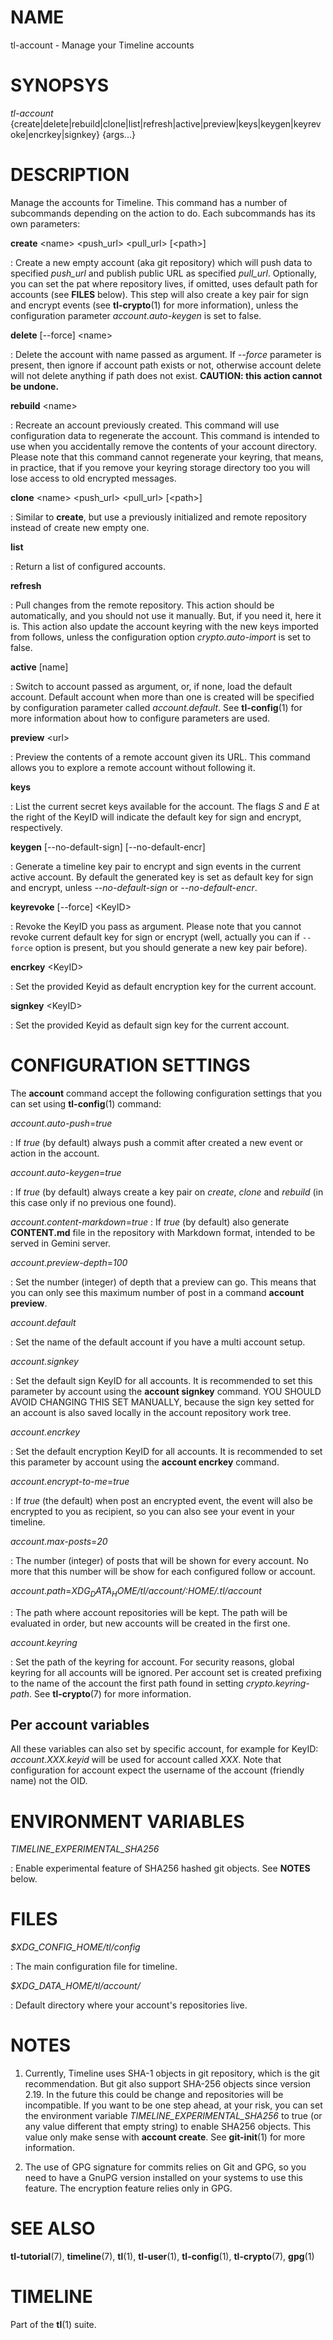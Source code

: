# NAME

tl-account - Manage your Timeline accounts


# SYNOPSYS

*tl-account* {create|delete|rebuild|clone|list|refresh|active|preview|keys|keygen|keyrevoke|encrkey|signkey} {args...}

# DESCRIPTION

Manage the accounts for Timeline. This command has a number of subcommands depending
on the action to do. Each subcommands has its own parameters:

**create** \<name\> \<push_url\> \<pull_url\> [\<path\>]

: Create a new empty account (aka git repository) which will
push data to specified *push_url* and publish public URL
as specified *pull_url*. Optionally, you can set the pat
where repository lives, if omitted, uses default path for
accounts (see **FILES** below). This step will also create a key pair for
sign and encrypt events (see **tl-crypto**(1) for more information), unless
the configuration parameter *account.auto-keygen* is set to false.

**delete** [\-\-force] \<name\>

:  Delete the account with name passed as argument.
If *\-\-force* parameter is present, then ignore if
account path exists or not, otherwise account delete
will not delete anything if path does not exist.
**CAUTION: this action cannot be undone.**

**rebuild** \<name\>

:  Recreate an account previously created. This command will
use configuration data to regenerate the account. This command is intended to use
when you accidentally remove the contents of your account directory. Please note
that this command cannot regenerate your keyring, that means, in practice, that
if you remove your keyring storage directory too you will lose access to old
encrypted messages.

**clone** \<name\> \<push_url\> \<pull_url\> [\<path\>]

: Similar to **create**, but use a previously initialized and remote
repository instead of create new empty one.

**list**

: Return a list of configured accounts.

**refresh**

:  Pull changes from the remote repository. This action
should be automatically, and you should not use it
manually. But, if you need it, here it is. This action also update the
account keyring with the new keys imported from follows, unless the configuration
option *crypto.auto-import* is set to false.

**active** [name]

: Switch to account passed as argument, or, if none, load
the default account. Default account when more than one
is created will be specified by configuration parameter
called *account.default*. See **tl-config**(1) for more information about how
to configure parameters are used.

**preview** \<url\>

: Preview the contents of a remote account given its URL. This command allows you
to explore a remote account without following it.

**keys**

: List the current secret keys available for the account. The flags *S* and *E*
at the right of the KeyID will indicate the default key for sign and encrypt,
respectively.

**keygen** [--no-default-sign] [--no-default-encr]

: Generate a timeline key pair to encrypt and sign events in the current active
account. By default the generated key is set as default key for sign and encrypt,
unless *--no-default-sign* or *--no-default-encr*.

**keyrevoke** [--force] \<KeyID\>

: Revoke the KeyID you pass as argument. Please note that you cannot revoke current
default key for sign or encrypt (well, actually you can if `--force` option
is present, but you should generate a new key pair before).

**encrkey** \<KeyID\>

: Set the provided Keyid as default encryption key for the current account.

**signkey** \<KeyID\>

: Set the provided Keyid as default sign key for the current account.


# CONFIGURATION SETTINGS

The **account** command accept the following configuration settings that you can
set using **tl-config**(1) command:

*account.auto-push*=*true*

: If *true* (by default) always push a commit after created a new event or action
in the account.

*account.auto-keygen*=*true*

: If *true* (by default) always create a key pair on *create*, *clone* and
*rebuild* (in this case only if no previous one found).

*account.content-markdown*=*true*
: If *true* (by default) also generate **CONTENT.md** file in the repository with
Markdown format, intended to be served in Gemini server.

*account.preview-depth*=*100*

: Set the number (integer) of depth that a preview can go. This means that you
can only see this maximum number of post in a command **account preview**.

*account.default*

: Set the name of the default account if you have a multi account setup.

*account.signkey*

: Set the default sign KeyID for all accounts. It is recommended to set this parameter
by account using the **account signkey** command. YOU SHOULD AVOID CHANGING THIS
SET MANUALLY, because the sign key setted for an account is also saved locally
in the account repository work tree.

*account.encrkey*

: Set the default encryption KeyID for all accounts. It is recommended to set this parameter
by account using the **account encrkey** command.

*account.encrypt-to-me*=*true*

: If *true* (the default) when post an encrypted event, the event will also
be encrypted to you as recipient, so you can also see your event in your timeline.

*account.max-posts*=*20*

: The number (integer) of posts that will be shown for every account. No more that
this number will be show for each configured follow or account.

*account.path*=*$XDG_DATA_HOME/tl/account/:$HOME/.tl/account*

: The path where account repositories will be kept. The path will be evaluated
in order, but new accounts will be created in the first one.

*account.keyring*

: Set the path of the keyring for account. For security reasons, global keyring
for all accounts will be ignored. Per account set is created prefixing to the
name of the account the first path found in setting *crypto.keyring-path*.
See **tl-crypto**(7) for more information.

## Per account variables

All these variables can also set by specific account, for example for KeyID:
*account.XXX.keyid* will be used for account called *XXX*. Note that configuration
for account expect the username of the account (friendly name) not the OID.

# ENVIRONMENT VARIABLES

*TIMELINE_EXPERIMENTAL_SHA256*

: Enable experimental feature of SHA256 hashed git objects. See **NOTES** below.

# FILES

*$XDG_CONFIG_HOME/tl/config*

: The main configuration file for timeline.

*$XDG_DATA_HOME/tl/account/*

: Default directory where your account's repositories live.

# NOTES

1. Currently, Timeline uses SHA-1 objects in git repository, which is the git recommendation.
   But git also support SHA-256 objects since version 2.19. In the future this
   could be change and repositories will be incompatible. If you want to be one
   step ahead, at your risk, you can set the environment variable *TIMELINE_EXPERIMENTAL_SHA256*
   to true (or any value different that empty string) to enable SHA256 objects.
   This value only make sense with **account create**. See **git-init**(1) for more information.

2. The use of GPG signature for commits relies on Git and GPG, so you need to have
   a GnuPG version installed on your systems to use this feature. The encryption
   feature relies only in GPG.


# SEE ALSO

**tl-tutorial**(7), **timeline**(7), **tl**(1), **tl-user**(1), **tl-config**(1), **tl-crypto**(7), **gpg**(1)

# TIMELINE

Part of the **tl**(1) suite.

